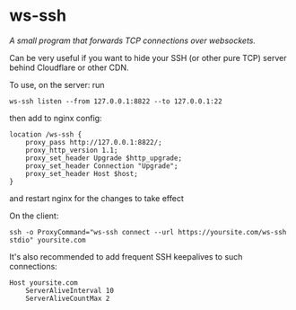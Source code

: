 # ws-ssh

*A small program that forwards TCP connections over websockets.*
    
Can be very useful if you want to hide your SSH (or other pure TCP) server
behind Cloudflare or other CDN.

To use, on the server:
run

    ws-ssh listen --from 127.0.0.1:8822 --to 127.0.0.1:22

then add to nginx config:

    location /ws-ssh {
        proxy_pass http://127.0.0.1:8822/;
        proxy_http_version 1.1;
        proxy_set_header Upgrade $http_upgrade;
        proxy_set_header Connection "Upgrade";
        proxy_set_header Host $host;
    }

and restart nginx for the changes to take effect

On the client:

    ssh -o ProxyCommand="ws-ssh connect --url https://yoursite.com/ws-ssh stdio" yoursite.com


It's also recommended to add frequent SSH keepalives to such connections:

    Host yoursite.com
        ServerAliveInterval 10
        ServerAliveCountMax 2